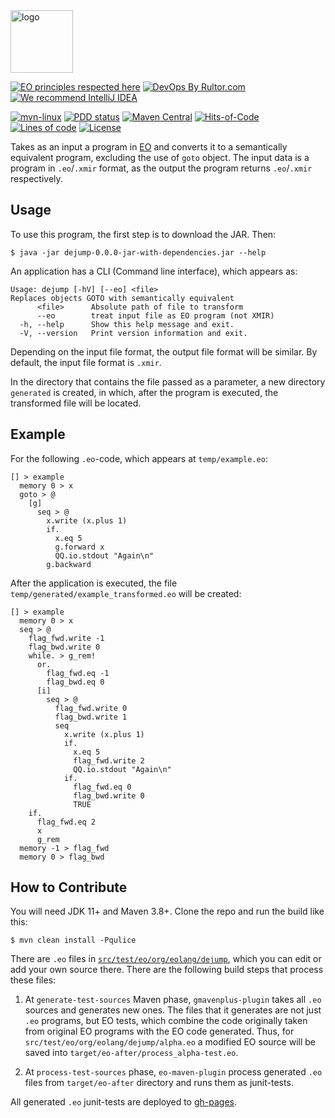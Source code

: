 <img alt="logo" src="https://www.objectionary.com/cactus.svg" height="100px" />

[![EO principles respected here](https://www.elegantobjects.org/badge.svg)](https://www.elegantobjects.org)
[![DevOps By Rultor.com](http://www.rultor.com/b/objectionary/eo)](http://www.rultor.com/p/objectionary/eo)
[![We recommend IntelliJ IDEA](https://www.elegantobjects.org/intellij-idea.svg)](https://www.jetbrains.com/idea/)

[![mvn-linux](https://github.com/objectionary/dejump/actions/workflows/build.yml/badge.svg)](https://github.com/objectionary/dejump/actions/workflows/build.yml)
[![PDD status](http://www.0pdd.com/svg?name=objectionary/dejump)](http://www.0pdd.com/p?name=objectionary/dejump)
[![Maven Central](https://img.shields.io/maven-central/v/org.eolang/dejump.svg)](https://maven-badges.herokuapp.com/maven-central/org.eolang/dejump)
[![Hits-of-Code](https://hitsofcode.com/github/objectionary/dejump?branch=master)](https://hitsofcode.com/github/objectionary/dejump/view?branch=master)
[![Lines of code](https://img.shields.io/tokei/lines/github/objectionary/dejump)](https://img.shields.io/tokei/lines/github/objectionary/dejump)
[![License](https://img.shields.io/badge/license-MIT-green.svg)](https://github.com/objectionary/dejump/blob/master/LICENSE.txt)

Takes as an input a program in [EO](https://www.eolang.org/) and converts it to a semantically equivalent program, excluding the use of `goto` object.
The input data is a program in `.eo`/`.xmir` format, as the output the program returns `.eo`/`.xmir` respectively.

## Usage
To use this program, the first step is to download the JAR. Then:

```
$ java -jar dejump-0.0.0-jar-with-dependencies.jar --help
```

An application has a CLI (Command line interface), which appears as:

```
Usage: dejump [-hV] [--eo] <file>
Replaces objects GOTO with semantically equivalent
      <file>      Absolute path of file to transform
      --eo        treat input file as EO program (not XMIR)
  -h, --help      Show this help message and exit.
  -V, --version   Print version information and exit.
```

Depending on the input file format, the output file format will be similar.
By default, the input file format is `.xmir`.

In the directory that contains the file passed as a parameter, a new directory `generated` is created, in which, after the program is executed, the transformed file will be located.

## Example

For the following `.eo`-code, which appears at `temp/example.eo`:

```
[] > example
  memory 0 > x
  goto > @
    [g]
      seq > @
        x.write (x.plus 1)
        if.
          x.eq 5
          g.forward x
          QQ.io.stdout "Again\n"
        g.backward
```

After the application is executed, the file `temp/generated/example_transformed.eo` will be created:

```
[] > example
  memory 0 > x
  seq > @
    flag_fwd.write -1
    flag_bwd.write 0
    while. > g_rem!
      or.
        flag_fwd.eq -1
        flag_bwd.eq 0
      [i]
        seq > @
          flag_fwd.write 0
          flag_bwd.write 1
          seq
            x.write (x.plus 1)
            if.
              x.eq 5
              flag_fwd.write 2
              QQ.io.stdout "Again\n"
            if.
              flag_fwd.eq 0
              flag_bwd.write 0
              TRUE
    if.
      flag_fwd.eq 2
      x
      g_rem
  memory -1 > flag_fwd
  memory 0 > flag_bwd
```

## How to Contribute

You will need JDK 11+ and Maven 3.8+. Clone the repo and run the build like this:

```
$ mvn clean install -Pqulice
```

There are `.eo` files in [`src/test/eo/org/eolang/dejump`](https://github.com/objectionary/dejump/tree/master/src/test/eo/org/eolang/dejump), which you can edit or add your own source there. There are the following build steps that process these files:

1. At `generate-test-sources` Maven phase, `gmavenplus-plugin` takes all `.eo` sources and generates new ones. The files that it generates are not just `.eo` programs, but EO tests, which combine the code originally taken from original EO programs with the EO code generated. Thus, for `src/test/eo/org/eolang/dejump/alpha.eo` a modified EO source will be saved into `target/eo-after/process_alpha-test.eo`.

2. At `process-test-sources` phase, `eo-maven-plugin` process generated `.eo` files from `target/eo-after` directory and runs them as junit-tests.

All generated `.eo` junit-tests are deployed to [gh-pages](https://github.com/objectionary/dejump/tree/gh-pages).
